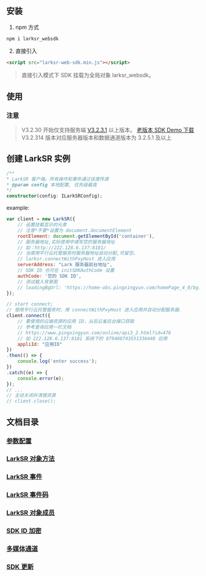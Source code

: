 #

## 安装

1. npm 方式

```cmd
npm i larksr_websdk
```

2. 直接引入

```html
<script src="larksr-web-sdk.min.js"></script>
```

> 直接引入模式下 SDK 挂载为全局对象 larksr_websdk。

## 使用

### 注意

> V3.2.30 开始仅支持服务端 [V3.2.3.1](https://www.pingxingyun.com/devCenter.html) 以上版本。
> [老版本 SDK Demo 下载](https://github.com/pingxingyun/lark_sr_websdk_demos/releases/tag/V3.2.10)
> V3.2.314 版本对应服务器版本和数据通道版本为 3.2.5.1 及以上

## 创建 LarkSR 实例

```typescript
/**
* LarkSR 客户端。所有操作和事件通过该类传递
* @param config 本地配置, 优先级最高
*/
constructor(config: ILarkSRConfig);
```

example:

```js
var client = new LarkSR({ 
    // 设置挂载显示的元素
    // 注意*不要*设置为 document.documentElement
    rootElement: document.getElementById('container'),
    // 服务器地址,实际使用中填写您的服务器地址
    // 如：http://222.128.6.137:8181/
    // 当使用平行云托管服务时服务器地址自动分配,可留空。
    // larksr.connectWithPxyHost 进入应用
    serverAddress: "Lark 服务器前台地址",
    // SDK ID 也可在 initSDKAuthCode 设置
    authCode: '您的 SDK ID',
    // 测试载入背景图
    // loadingBgUrl: 'https://home-obs.pingxingyun.com/homePage_4_0/bg.jpg',
});

// start connect;
// 使用平行云托管服务时，用 connectWithPxyHost 进入应用并自动分配服务器.
client.connect({
    // 要使用的云端资源的应用 ID，从后云雀后台接口获取
    // 参考查询应用一栏文档
    // https://www.pingxingyun.com/online/api3_2.html?id=476
    // 如 222.128.6.137:8181 系统下的 879408743551336448 应用
    appliId: "应用ID"
})
.then(() => {
    console.log('enter success');
})
.catch((e) => {
    console.error(e);
}); 
// ...
// 主动关闭并清理资源
// client.close();
```

## 文档目录

### [参数配置](./config.md)
### [LarkSR 对象方法](./functions.md)
### [LarkSR 事件](./events.md)
### [LarkSR 事件码](./event_codes.md)
### [LarkSR 对象成员](./member_variables.md)
### [SDK ID 加密](./sdkid_encryption.md)
### [多媒体通道](./multi_media_3_2_401.md)
### [SDK 更新](./update.md)

